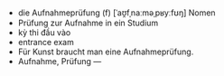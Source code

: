 - die Aufnahmeprüfung (f)	[ˈaʊ̯fˌnaːməˌpʁyːfʊŋ]	Nomen
- Prüfung zur Aufnahme in ein Studium
- kỳ thi đầu vào
- entrance exam
- Für Kunst braucht man eine Aufnahmeprüfung.
- Aufnahme, Prüfung	—